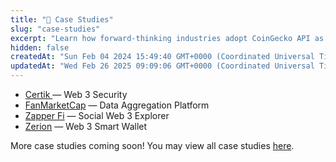 ```yaml
---
title: "📄 Case Studies"
slug: "case-studies"
excerpt: "Learn how forward-thinking industries adopt CoinGecko API as the #1 resource for real-time crypto assets data"
hidden: false
createdAt: "Sun Feb 04 2024 15:49:40 GMT+0000 (Coordinated Universal Time)"
updatedAt: "Wed Feb 26 2025 09:09:06 GMT+0000 (Coordinated Universal Time)"
---
```

- [Certik ](https://landing.coingecko.com/api-for-business/resources/certik-case-study/) — Web 3 Security
- [FanMarketCap](https://landing.coingecko.com/api-for-business/resources/fanmarketcap/) — Data Aggregation Platform
- [Zapper Fi](https://landing.coingecko.com/api-for-business/resources/zapper-case-study/) — Social Web 3 Explorer
- [Zerion](https://landing.coingecko.com/api-for-business/resources/zerion/) — Web 3 Smart Wallet

More case studies coming soon! You may view all case studies [here](https://landing.coingecko.com/api-for-business/resources).
